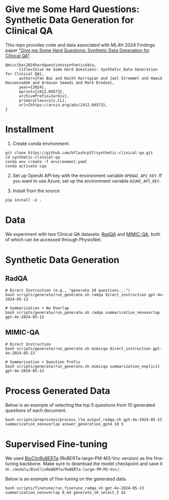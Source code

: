 # Give me Some Hard Questions: Synthetic Data Generation for Clinical QA

This repo provides code and data associated with ML4H 2024 Findings paper ["Give me Some Hard Questions: Synthetic Data Generation for Clinical QA"](https://arxiv.org/abs/2412.04573).
```
@misc{bai2024hardquestionssyntheticdata,
      title={Give me Some Hard Questions: Synthetic Data Generation for Clinical QA}, 
      author={Fan Bai and Keith Harrigian and Joel Stremmel and Hamid Hassanzadeh and Ardavan Saeedi and Mark Dredze},
      year={2024},
      eprint={2412.04573},
      archivePrefix={arXiv},
      primaryClass={cs.CL},
      url={https://arxiv.org/abs/2412.04573}, 
}
```

# Installment

1. Create conda environment.
```
git clone https://github.com/bflashcp3f/synthetic-clinical-qa.git
cd synthetic-clinical-qa
conda env create -f environment.yaml
conda activate cqa
```

2. Set up OpenAI API key with the environment variable `OPENAI_API_KEY`. If you want to use Azure, set up the environment variable `AZURE_API_KEY`.

3. Install from the source
```
pip install -e .
```

# Data
We experiment with two Clinical QA datasets: [RadQA](https://physionet.org/content/radqa/1.0.0/) and [MIMIC-QA](https://physionet.org/content/mimic-iii-question-answer/1.0.0/), both of which can be accessed through PhysioNet.

# Synthetic Data Generation
## RadQA
```
# Direct Instruction (e.g., "generate 10 questions...")
bash scripts/generate/run_generate.sh radqa direct_instruction gpt-4o-2024-05-13

# Summarization + No Overlap
bash scripts/generate/run_generate.sh radqa summarization_nonoverlap gpt-4o-2024-05-13
```
## MIMIC-QA
```
# Direct Instruction
bash scripts/generate/run_generate.sh mimicqa direct_instruction gpt-4o-2024-05-13

# Summarization + Question Prefix
bash scripts/generate/run_generate.sh mimicqa summarization_explicit gpt-4o-2024-05-13
```

# Process Generated Data
Below is an example of selecting the top 5 questions from 10 generated questions of each document.
```
bash scripts/preprocess/process_llm_output_radqa.sh gpt-4o-2024-05-13 summarization_nonoverlap answer_generation_gpt4 10 5
```

# Supervised Fine-tuning
We used [BioClinRoBERTa](https://github.com/facebookresearch/bio-lm) (RoBERTa-large-PM-M3-Voc version) as the fine-tuning backbone. Make sure to download the model checkpoint and save it in `./models/BioClinRoBERTa/RoBERTa-large-PM-M3-Voc/`.

 Below is an example of fine-tuning on the generated data.
```
bash scripts/finetune/run_finetune_radqa.sh gpt-4o-2024-05-13 summarization_nonoverlap 0_64 generate_10_select_5 42
```